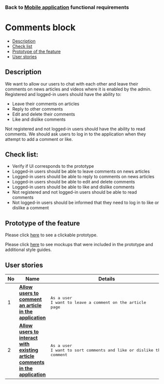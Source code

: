 ### Back to [Mobile application](../../#mobile-application) functional requirements

# Comments block

- [Description](#description)
- [Check list](#check-list)
- [Prototype of the feature](#prototype-of-the-feature)
- [User stories](#user-stories)

## Description

We want to allow our users to chat with each other and leave their comments on news articles and videos where it is enabled by the admin. Registered and logged-in users should have the ability to:
  - Leave their comments on articles
  - Reply to other comments
  - Edit and delete their comments
  - Like and dislike comments

Not registered and not logged-in users should have the ability to read comments. We should ask users to log in to the application when they attempt to add a comment or like.

## Check list:

- Verify if UI corresponds to the prototype
- Logged-in users should be able to leave comments on news articles
- Logged-in users should be able to reply to comments on news articles
- Logged-in users should be able to edit and delete comments
- Logged-in users should be able to like and dislike comments
- Not registered and not logged-in users should be able to read comments
- Not logged-in users should be informed that they need to log in to like or dislike a comment 

## Prototype of the feature

Please click [here](https://www.figma.com/proto/JVDTph8VY9Ye7kz8BTDxhJ/1-Sports-Hub-General-Prototype?page-id=0%3A5852&node-id=0%3A7481&viewport=-1637%2C-969%2C0.37520089745521545&scaling=scale-down) to see a clickable prototype.

Please click [here](https://www.figma.com/file/egXgh8BYD7Xaa0JeMNhv9R/Manage-advertisements?node-id=0%3A1075) to see mockups that were included in the prototype and additional style guides.

## User stories

No           |      Name     |   Details
------------ | ------------- | -------------
1 |[**Allow users to comment an article in the application**](/products/sports_hub_portal/mobile_application_features/comments/user_stories/comment_an_article)|<pre>As a user <br>I want to leave a comment on the article page</pre>
2 |[**Allow users to interact with existing article comments in the application**](/products/sports_hub_portal/mobile_application_features/comments/user_stories/interacting_with_existing_article_comments)|<pre>As a user<br>I want to sort comments and like or dislike the comment</pre>
